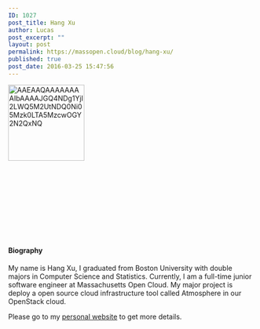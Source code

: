 ```yaml
---
ID: 1027
post_title: Hang Xu
author: Lucas
post_excerpt: ""
layout: post
permalink: https://massopen.cloud/blog/hang-xu/
published: true
post_date: 2016-03-25 15:47:56
---
```

<img class="wp-image-367 alignleft" src="http://massopen.cloud/wp-content/uploads/2016/02/AAEAAQAAAAAAAAIbAAAAJGQ4NDg1YjI2LWQ5M2UtNDQ0Ni05Mzk0LTA5MzcwOGY2N2QxNQ.jpg" alt="AAEAAQAAAAAAAAIbAAAAJGQ4NDg1YjI2LWQ5M2UtNDQ0Ni05Mzk0LTA5MzcwOGY2N2QxNQ" width="155" height="155" />

&nbsp;

&nbsp;

&nbsp;

&nbsp;

&nbsp;
<h4>Biography</h4>
My name is Hang Xu, I graduated from Boston University with double majors in Computer Science and Statistics. Currently, I am a full-time junior software engineer at Massachusetts Open Cloud. My major project is deploy a open source cloud infrastructure tool called Atmosphere in our OpenStack cloud.

Please go to my <a href="http://xuhanglucas.com">personal website</a> to get more details.